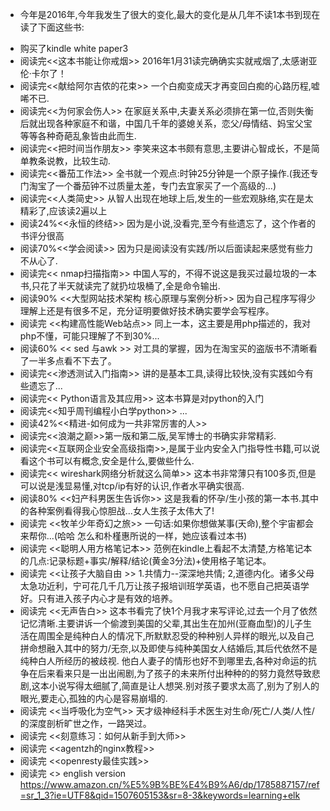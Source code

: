 + 今年是2016年,今年我发生了很大的变化,最大的变化是从几年不读1本书到现在读了下面这些书:
- 购买了kindle white paper3 
- 阅读完<<这本书能让你戒烟>>  2016年1月31读完确确实实就戒烟了,太感谢亚伦·卡尔了！
- 阅读完<<献给阿尔吉侬的花束>>  一个白痴变成天才再变回白痴的心路历程,嘘唏不已.
- 阅读完<<为何家会伤人>>  在家庭关系中,夫妻关系必须排在第一位,否则失衡后就出现各种家庭不和谐，中国几千年的婆媳关系，恋父/母情结、妈宝父宝等等各种奇葩乱象皆由此而生.
- 阅读完<<把时间当作朋友>> 李笑来这本书颇有意思,主要讲心智成长，不是简单教条说教，比较生动.
- 阅读完<<番茄工作法>> 全书就一个观点:时钟25分钟是一个原子操作.(我还专门淘宝了一个番茄钟不过质量太差，专门去宜家买了一个高级的...)
- 阅读完<<人类简史>>  从智人出现在地球上后,发生的一些宏观脉络,实在是太精彩了,应该读2遍以上
- 阅读24%<<永恒的终结>> 因为是小说,没看完,至今有些遗忘了，这个作者的书评分很高
- 阅读70%<<学会阅读>> 因为只是阅读没有实践/所以后面读起来感觉有些力不从心了.
- 阅读完<< nmap扫描指南>> 中国人写的，不得不说这是我买过最垃圾的一本书,只花了半天就读完了就扔垃圾桶了,全是命令输出.
- 阅读90% <<大型网站技术架构 核心原理与案例分析>> 因为自己程序写得少理解上还是有很多不足，充分证明要做好技术确实要学会写程序。
- 阅读完 <<构建高性能Web站点>> 同上一本，这主要是用php描述的，我对php不懂，可能只理解了不到30%...
- 阅读60% <<  sed 与awk >> 对工具的掌握，因为在淘宝买的盗版书不清晰看了一半多点看不下去了。
- 阅读完<<渗透测试入门指南>> 讲的是基本工具,读得比较快,没有实践如今有些遗忘了...
- 阅读完<< Python语言及其应用>> 这本书算是对python的入门
- 阅读完<<知乎周刊编程小白学python>> ...
- 阅读42%<<精进-如何成为一共非常厉害的人>>
- 阅读完<<浪潮之巅>>第一版和第二版,吴军博士的书确实非常精彩.
- 阅读完<<互联网企业安全高级指南>>,是属于业内安全入门指导性书籍,可以说看这个书可以有概念,安全是什么,要做些什么.
- 阅读完<< wireshark网络分析就这么简单>> 这本书非常薄只有100多页,但是可以说是浅显易懂,对tcp/ip有好的认识,作者水平确实很高.
- 阅读80% <<妇产科男医生告诉你>> 这是我看的怀孕/生小孩的第一本书.其中的各种案例看得我心惊胆战...女人生孩子太伟大了!
- 阅读完 <<牧羊少年奇幻之旅>>  一句话:如果你想做某事(天命),整个宇宙都会来帮你...(哈哈 怎么和朴槿惠所说的一样，她应该看过本书)
- 阅读完 <<聪明人用方格笔记本>> 范例在kindle上看起不太清楚,方格笔记本的几点:记录标题+事实/解释/结论(黄金3分法)+使用格子笔记本。
- 阅读完 <<让孩子大脑自由 >> 1.共情力--深深地共情;  2,道德内化。诸多父母太急功近利，宁可花几千几万让孩子报培训班学英语，也不愿自己把英语学好。只有进入孩子内心才是有效的培养。
- 阅读完 <<无声告白>> 这本书看完了快1个月我才来写评论,过去一个月了依然记忆清晰.主要讲诉一个偷渡到美国的父辈,其出生在加州(亚裔血型)的儿子生活在周围全是纯种白人的情况下,所默默忍受的种种别人异样的眼光,以及自己拼命想融入其中的努力/无奈,以及即使与纯种美国女人结婚后,其后代依然不是纯种白人所经历的被歧视. 他白人妻子的情形也好不到哪里去,各种对命运的抗争在后来看来只是一出出闹剧,为了孩子的未来所付出种种的的努力竟然导致悲剧,这本小说写得太细腻了,简直是让人想哭.别对孩子要求太高了,别为了别人的眼光,要走心,孤独的内心是容易崩塌的.
- 阅读完 <<当呼吸化为空气>> 天才级神经科手术医生对生命/死亡/人类/人性/的深度剖析旷世之作，一路哭过。
- 阅读完 <<刻意练习：如何从新手到大师>> 
- 阅读完 <<agentzh的nginx教程>>
- 阅读完 <<openresty最佳实践>>
- 阅读完 <<Learn elkstack>> english version https://www.amazon.cn/%E5%9B%BE%E4%B9%A6/dp/1785887157/ref=sr_1_3?ie=UTF8&qid=1507605153&sr=8-3&keywords=learning+elk


